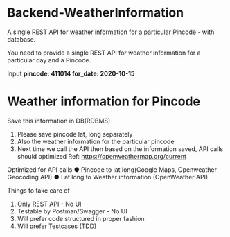# Backend-WeatherInformation
A single REST API for weather information for a particular Pincode - with database.

You need to provide a single REST API for weather information for a particular day and a Pincode.

Input
**pincode: 411014
for_date: 2020-10-15**
# Weather information for Pincode
Save this information in DB(RDBMS)
1. Please save pincode lat, long separately
2. Also the weather information for the particular pincode
3. Next time we call the API then based on the information saved, API calls should
optimized
Ref: https://openweathermap.org/current

Optimized for API calls
● Pincode to lat long(Google Maps, Openweather Geocoding API)
● Lat long to Weather information (OpenWeather API)

Things to take care of
1. Only REST API - No UI
2. Testable by Postman/Swagger - No UI
3. Will prefer code structured in proper fashion
4. Will prefer Testcases (TDD)
